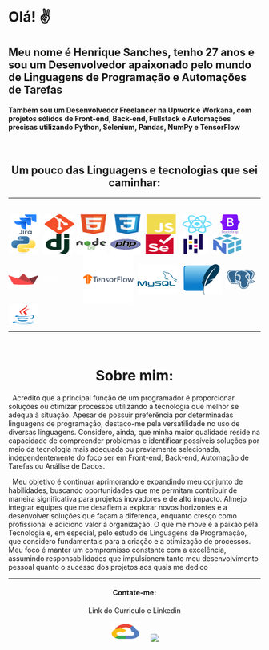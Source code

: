 <h1>Olá! ✌</h1>
<h2>Meu nome é Henrique Sanches, tenho 27 anos e sou um Desenvolvedor apaixonado pelo mundo de Linguagens de Programação e Automações de Tarefas</h2>
<h4>Também sou um Desenvolvedor Freelancer na Upwork e Workana, com projetos sólidos de Front-end, Back-end, Fullstack e Automações precisas utilizando Python, Selenium, Pandas, NumPy e TensorFlow</h4>
<br>
<h2 align="center">Um pouco das Linguagens e tecnologias que sei caminhar:</h2>
<hr>
<div style="display: inline_block" class="iconsContainer">
  <br>
  &nbsp;<img align="center" alt="Henrique-Jira" height="40" width="60" src="https://github.com/devicons/devicon/blob/master/icons/jira/jira-original-wordmark.svg">
  &nbsp;<img align="center" alt="Henrique-git" height="40" width="60" src="https://github.com/devicons/devicon/blob/master/icons/git/git-original.svg">
  &nbsp;<img align="center" alt="Henrique-HTML" height="40" width="60" src="https://raw.githubusercontent.com/devicons/devicon/master/icons/html5/html5-original.svg">
  &nbsp;<img align="center" alt="Henrique-CSS" height="40" width="60" src="https://raw.githubusercontent.com/devicons/devicon/master/icons/css3/css3-original.svg">
  &nbsp;<img align="center" alt="Henrique-Js" height="40" width="60" src="https://raw.githubusercontent.com/devicons/devicon/master/icons/javascript/javascript-plain.svg">&nbsp;
  &nbsp;<img align="center" alt="Henrique-React" height="40" width="60" src="https://raw.githubusercontent.com/devicons/devicon/master/icons/react/react-original.svg">&nbsp;&nbsp;
  &nbsp;<img align="center" alt="Henrique-Bootstrap" height="40" widht="60" src="https://github.com/devicons/devicon/blob/master/icons/bootstrap/bootstrap-original-wordmark.svg">&nbsp;
  &nbsp;<img align="center" alt="Henrique-Python" height="40" width="60" src="https://raw.githubusercontent.com/devicons/devicon/master/icons/python/python-original.svg">
  &nbsp;<img align="center" alt="Henrique-Django" height="40" width="60" color="white" src="https://github.com/devicons/devicon/blob/master/icons/django/django-plain.svg">
  &nbsp;<img align="center" alt="Henrique-NodeJS" height="40" width="60" src="https://github.com/devicons/devicon/blob/master/icons/nodejs/nodejs-original-wordmark.svg">
  &nbsp;<img align="center" alt="Henrique-Php" height="40" width="60" src="https://github.com/devicons/devicon/blob/master/icons/php/php-original.svg">
  &nbsp;<img align="center" alt="Henrique-Selenium" height="40" width="60" src="https://github.com/devicons/devicon/blob/master/icons/selenium/selenium-original.svg">
  &nbsp;<img align="center" alt="Henrique-Java" height="40" width="60"  src="https://github.com/devicons/devicon/blob/master/icons/pandas/pandas-original.svg">
  &nbsp;<img align="center" alt="Henrique-Pandas" height="40" width="60" src="https://github.com/devicons/devicon/blob/master/icons/numpy/numpy-original.svg">
  &nbsp;<img align="center" alt="Henrique-Streamlit" height="40" width="60" src="https://github.com/devicons/devicon/blob/master/icons/streamlit/streamlit-original.svg">
  &nbsp;<a style="color: white; font-family: 'Comic Sans MS', Cursive; margin-right: 40px;">Flask</a>&nbsp;
  &nbsp;<img align="center" alt="Henrique-TensorFlow" height="100" width="100" src="https://github.com/devicons/devicon/blob/master/icons/tensorflow/tensorflow-original-wordmark.svg">
  &nbsp;<img align="center" alt="Henrique-Mysql" height="60" width="80" src="https://github.com/devicons/devicon/blob/master/icons/mysql/mysql-plain-wordmark.svg">
  &nbsp;<img align="center" alt="Henrique-Sqlite" height="60" width="80" src="https://github.com/devicons/devicon/blob/master/icons/sqlite/sqlite-original.svg">
  &nbsp;<img align="center" alt="Henrique-PostgreSQL" height="40" width="60" src="https://github.com/devicons/devicon/blob/master/icons/postgresql/postgresql-plain.svg">
  &nbsp;<img style="color: white" align="center" alt="Henrique-Java" height="40" width="60" color="white" src="https://github.com/devicons/devicon/blob/master/icons/java/java-original.svg">
</div>
<hr>
<br>
<h1 align="center">Sobre mim:</h1>
<p>&nbsp;&nbsp;Acredito que a principal função de um programador é proporcionar soluções ou otimizar processos utilizando a tecnologia que melhor se adequa à situação. Apesar de possuir preferência por determinadas linguagens de programação, destaco-me pela versatilidade no uso de diversas linguagens. Considero, ainda, que minha maior qualidade reside na capacidade de compreender problemas e identificar possíveis soluções por meio da tecnologia mais adequada ou previamente selecionada, independentemente do foco ser em Front-end, Back-end, Automação de Tarefas ou Análise de Dados.</p>
<p>&nbsp;&nbsp;Meu objetivo é continuar aprimorando e expandindo meu conjunto de habilidades, buscando oportunidades que me permitam contribuir de maneira significativa para projetos inovadores e de alto impacto. Almejo integrar equipes que me desafiem a explorar novos horizontes e a desenvolver soluções que façam a diferença, enquanto cresço como profissional e adiciono valor à organização. O que me move é a paixão pela Tecnologia e, em especial, pelo estudo de Linguagens de Programação, que considero fundamentais para a criação e a otimização de processos. Meu foco é manter um compromisso constante com a excelência, assumindo responsabilidades que impulsionem tanto meu desenvolvimento pessoal quanto o sucesso dos projetos aos quais me dedico</p>
<hr>
<div align="center">
  <h4>Contate-me:</h4>
  <p>Link do Curriculo e Linkedin</p>
  <a href="https://drive.google.com/file/d/1qYXXW6yezTrWkxaLVEKoH5GH8Ev7rmVy/view?usp=drive_link"><img height="40" width="60" src="https://github.com/devicons/devicon/blob/master/icons/googlecloud/googlecloud-original.svg"></a>&nbsp;&nbsp;
  &nbsp;&nbsp;<a href="https://www.linkedin.com/in/henrique-quitti-sanches-developer/" target="_blank"><img src="https://img.shields.io/badge/-LinkedIn-%230077B5?style=for-the-badge&logo=linkedin&logoColor=white" target="_blank"></a> 
</div>
